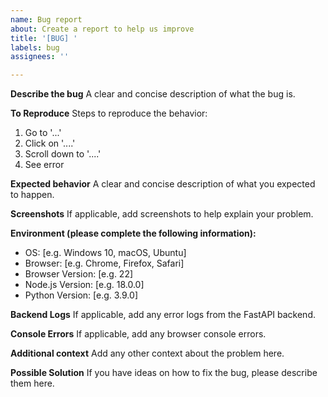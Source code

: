 ```yaml
---
name: Bug report
about: Create a report to help us improve
title: '[BUG] '
labels: bug
assignees: ''

---
```


**Describe the bug**
A clear and concise description of what the bug is.

**To Reproduce**
Steps to reproduce the behavior:
1. Go to '...'
2. Click on '....'
3. Scroll down to '....'
4. See error

**Expected behavior**
A clear and concise description of what you expected to happen.

**Screenshots**
If applicable, add screenshots to help explain your problem.

**Environment (please complete the following information):**
- OS: [e.g. Windows 10, macOS, Ubuntu]
- Browser: [e.g. Chrome, Firefox, Safari]
- Browser Version: [e.g. 22]
- Node.js Version: [e.g. 18.0.0]
- Python Version: [e.g. 3.9.0]

**Backend Logs**
If applicable, add any error logs from the FastAPI backend.

**Console Errors**
If applicable, add any browser console errors.

**Additional context**
Add any other context about the problem here.

**Possible Solution**
If you have ideas on how to fix the bug, please describe them here.

